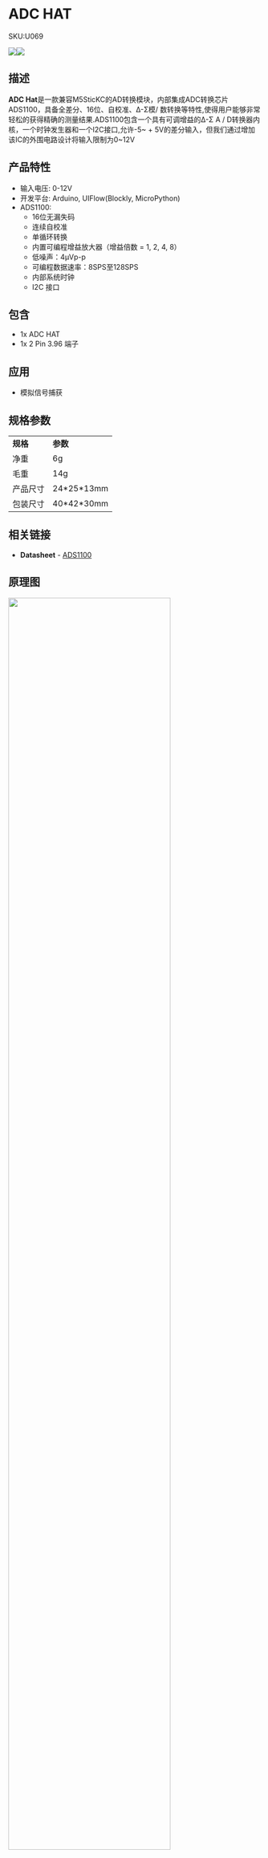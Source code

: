 # ADC HAT

<el-tag effect="plain">SKU:U069</el-tag>

<div class="product_pic"><img src="assets\img\product_pics\hat\adc_hat\adc_hat_01.webp"><img src="assets\img\product_pics\hat\adc_hat\adc_hat_02.webp"></div>

## 描述

**ADC Hat**是一款兼容M5SticKC的AD转换模块，内部集成ADC转换芯片ADS1100，具备全差分、16位、自校准、Δ-Σ模/ 数转换等特性,使得用户能够非常轻松的获得精确的测量结果.ADS1100包含一个具有可调增益的Δ-Σ A / D转换器内核，一个时钟发生器和一个I2C接口,允许-5~ + 5V的差分输入，但我们通过增加该IC的外围电路设计将输入限制为0~12V

## 产品特性

- 输入电压: 0-12V
- 开发平台: Arduino, UIFlow(Blockly, MicroPython)
- ADS1100: 
    - 16位无漏失码
    - 连续自校准
    - 单循环转换
    - 内置可编程增益放大器（增益倍数 = 1, 2, 4, 8）
    - 低噪声：4μVp-p
    - 可编程数据速率：8SPS至128SPS
    - 内部系统时钟
    - I2C 接口

## 包含

- 1x ADC HAT
- 1x 2 Pin 3.96 端子

## 应用

-  模拟信号捕获

## 规格参数

<table>
   <tr style="font-weight:bold">
      <td>规格</td>
      <td>参数</td>
   </tr>
   <tr>
      <td>净重</td>
      <td>6g</td>
   </tr>
   <tr>
      <td>毛重</td>
      <td>14g</td>
   </tr>
   <tr>
      <td>产品尺寸</td>
      <td>24*25*13mm</td>
   </tr>
   <tr>
      <td>包装尺寸</td>
      <td>40*42*30mm</td>
   </tr>
 </table>

## 相关链接

-  **Datasheet** - [ADS1100](https://m5stack.oss-cn-shenzhen.aliyuncs.com/resource/docs/datasheet/hat/ads1100_en.pdf)

## 原理图

<img src="assets/img/product_pics/hat/adc_hat/adc_hat_04.webp" width="80%" height="80%">


## EasyLoader

<img src="https://m5stack.oss-cn-shenzhen.aliyuncs.com/image/EasyLoader_M5StickC_logo.webp" width="100px" style="margin-top:20px">

<a href="https://m5stack.oss-cn-shenzhen.aliyuncs.com/EasyLoader/HAT/ADC/EasyLoader_ADC_HAT.exe"><el-button type="primary">点击下载EasyLoader</el-button></a>

>1.EasyLoader是一个简洁快速的程序烧录器，每一个产品页面里的EasyLoader都提供了一个与产品相关的案例程序，通过简单步骤将其烧录至主控，能够进行一系列的功能验证.

>2.下载软件后，双击运行应用程序，将M5设备通过数据线连接至电脑,选择端口参数，点击 **"Burn"** 即可开始烧录.(**为M5StickC烧录时，请将波特率设置在750000或115200**)

## 案例程序

### 2. UIFlow

打开 http://flow.m5stack.com 点击Demo载入UIFlow例程

<img src="assets/img/product_pics/hat/adc_hat/adc.webp" width="80%" height="80%">

### 1. Arduino

以下代码仅为片段，如需获取完整代码，[请点击此处.](https://github.com/m5stack/M5StickC/tree/master/examples/Hat/ADC)

### 管脚映射

<table>
 <tr><td>M5StickC</td><td>GPIO0</td><td>GPIO26</td><td>5V</td><td>GND</td></tr>
 <tr><td>HAT ADC</td><td>SDA</td><td>SCL</td><td>5V</td><td>GND</td></tr>
</table>

## 相关视频

<video class="video_size" controls>
    <source src="https://m5stack.oss-cn-shenzhen.aliyuncs.com/video/Product_example_video/HAT/ADC-DAC-HAT.mp4" type="video/mp4" >
</video>

<script>

   var purchase_link = 'https://m5stack.com/collections/m5-unit/products/m5stickc-adc-hat';


   anchor_search(purchase_link);
   scrollFunc();

</script>

